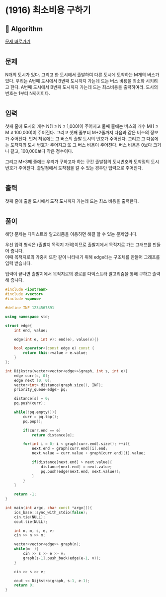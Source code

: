 # (1916) 최소비용 구하기
## :100: Algorithm
[문제 바로가기](https://www.acmicpc.net/problem/1916)
#
## 문제
N개의 도시가 있다. 그리고 한 도시에서 출발하여 다른 도시에 도착하는 M개의 버스가 있다. 우리는 A번째 도시에서 B번째 도시까지 가는데 드는 버스 비용을 최소화 시키려고 한다. A번째 도시에서 B번째 도시까지 가는데 드는 최소비용을 출력하여라. 도시의 번호는 1부터 N까지이다.
#
## 입력
첫째 줄에 도시의 개수 N(1 ≤ N ≤ 1,000)이 주어지고 둘째 줄에는 버스의 개수 M(1 ≤ M ≤ 100,000)이 주어진다. 그리고 셋째 줄부터 M+2줄까지 다음과 같은 버스의 정보가 주어진다. 먼저 처음에는 그 버스의 출발 도시의 번호가 주어진다. 그리고 그 다음에는 도착지의 도시 번호가 주어지고 또 그 버스 비용이 주어진다. 버스 비용은 0보다 크거나 같고, 100,000보다 작은 정수이다.

그리고 M+3째 줄에는 우리가 구하고자 하는 구간 출발점의 도시번호와 도착점의 도시번호가 주어진다. 출발점에서 도착점을 갈 수 있는 경우만 입력으로 주어진다.
#
## 출력
첫째 줄에 출발 도시에서 도착 도시까지 가는데 드는 최소 비용을 출력한다.
#
## 풀이
해당 문제는 다익스트라 알고리즘을 이용하면 해결 할 수 있는 문제입니다.  

우선 입력 형식은 (출발지 목적지 가격)이므로 출발지에서 목적지로 가는 그래프를 만들어 줍니다.  
이때 목적지로의 가중치 또한 같이 나타내기 위해 edge라는 구조체를 만들어 그래프를 입력 받습니다.  

입력이 끝나면 출발지에서 목적지로의 경로를 다익스트라 알고리즘을 통해 구하고 출력해 줍니다.

```cpp
#include <iostream>
#include <vector>
#include <queue>

#define INF 1234567891

using namespace std;

struct edge{
    int end, value;

    edge(int e, int v): end(e), value(v){}

    bool operator<(const edge e) const {
        return this->value > e.value;
    }
};

int Dijkstra(vector<vector<edge>>&graph, int s, int e){
    edge curr(s, 0);
    edge next (0, 0);
    vector<int> distance(graph.size(), INF);
    priority_queue<edge> pq;

    distance[s] = 0;
    pq.push(curr);

    while(!pq.empty()){
        curr = pq.top();
        pq.pop();

        if(curr.end == e)
            return distance[e];

        for(int i = 0; i < graph[curr.end].size(); ++i){
            next.end = graph[curr.end][i].end;
            next.value = curr.value + graph[curr.end][i].value;

            if(distance[next.end] > next.value){
                distance[next.end] = next.value;
                pq.push(edge(next.end, next.value));
            }
        }
    }

    return -1;
}

int main(int argc, char const *argv[]){
    ios_base::sync_with_stdio(false);
    cin.tie(NULL);
    cout.tie(NULL);

    int n, m, s, e, v;
    cin >> n >> m;

    vector<vector<edge>> graph(n);
    while(m--){
        cin >> s >> e >> v;
        graph[s-1].push_back(edge(e-1, v));
    }

    cin >> s >> e;

    cout << Dijkstra(graph, s-1, e-1);
    return 0;
}
```
